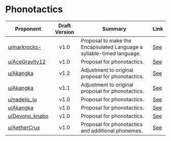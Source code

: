 # Phonotactics

| Proponent                                               | Draft Version | Summary                                            | Link                                                                                                                    |
| ------------------------------------------------------- | :-----------: | -------------------------------------------------- | ----------------------------------------------------------------------------------------------------------------------- |
| [u/markrocks-](https://www.reddit.com/u/markrocks-)           |     v1.0      | Proposal to make the Encapsulated Language a syllable-timed language.  | [See](https://www.reddit.com/r/EncapsulatedLanguage/comments/igq0nv/syllable_timing/)             |
| [u/AceGravity12](https://www.reddit.com/u/AceGravity12)           |     v1.0      | Proposal for phonotactics.  | [See](https://www.reddit.com/r/EncapsulatedLanguage/comments/i86nfu/fteindly_phonotactics_proposal/)             |
| [u/Akangka](https://www.reddit.com/u/Akangka)           |     v1.2      | Adjustment to original proposal for phonotactics.  | [See](https://www.reddit.com/r/EncapsulatedLanguage/comments/i3hulu/phonotactic_and_alternation_ideas_for/)             |
| [u/Akangka](https://www.reddit.com/u/Akangka)           |     v1.1      | Adjustment to original proposal for phonotactics.  | [See](https://www.reddit.com/r/EncapsulatedLanguage/comments/i17dwi/phonotactics_and_alternation_proposal_v2/)          |
| [u/nadelis_ju](https://www.reddit.com/u/nadelis_ju)     |     v1.0      | Proposal for phonotactics.                         | [See](https://www.reddit.com/r/EncapsulatedLanguage/comments/hzcrwj/phonotactics_proposal_based_on_sonority_hierarchy/) |
| [u/Akangka](https://www.reddit.com/u/Akangka)           |     v1.0      | Proposal for phonotactics.                         | [See](https://www.reddit.com/r/EncapsulatedLanguage/comments/hxk1xn/phonotactics_proposal/)                             |
| [u/Devono_knabo](https://www.reddit.com/u/Devono_knabo) |     v1.0      | Proposal for phonotactics.                         | [See](https://www.reddit.com/r/EncapsulatedLanguage/comments/hwzury/phonetics/)                                         |
| [u/AetherCrux](https://www.reddit.com/u/AetherCrux)     |     v1.0      | Proposal for phonotactics and additional phonemes. | [See](https://www.reddit.com/r/EncapsulatedLanguage/comments/hudquq/ideas_for_the_phonotactics_and_adding_some/)        |

